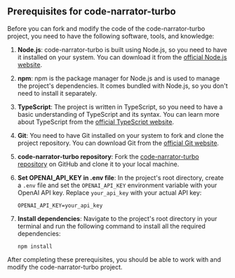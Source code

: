 ## Prerequisites for code-narrator-turbo

Before you can fork and modify the code of the code-narrator-turbo project, you need to have the following software, tools, and knowledge:

1. **Node.js**: code-narrator-turbo is built using Node.js, so you need to have it installed on your system. You can download it from the [official Node.js website](https://nodejs.org/).

2. **npm**: npm is the package manager for Node.js and is used to manage the project's dependencies. It comes bundled with Node.js, so you don't need to install it separately.

3. **TypeScript**: The project is written in TypeScript, so you need to have a basic understanding of TypeScript and its syntax. You can learn more about TypeScript from the [official TypeScript website](https://www.typescriptlang.org/).

4. **Git**: You need to have Git installed on your system to fork and clone the project repository. You can download Git from the [official Git website](https://git-scm.com/).

5. **code-narrator-turbo repository**: Fork the [code-narrator-turbo repository](https://github.com/ffrappo/code-narrator-turbo) on GitHub and clone it to your local machine.

6. **Set OPENAI_API_KEY in .env file**: In the project's root directory, create a `.env` file and set the `OPENAI_API_KEY` environment variable with your OpenAI API key. Replace `your_api_key` with your actual API key:

   ```
   OPENAI_API_KEY=your_api_key
   ```

7. **Install dependencies**: Navigate to the project's root directory in your terminal and run the following command to install all the required dependencies:

   ```
   npm install
   ```

After completing these prerequisites, you should be able to work with and modify the code-narrator-turbo project.